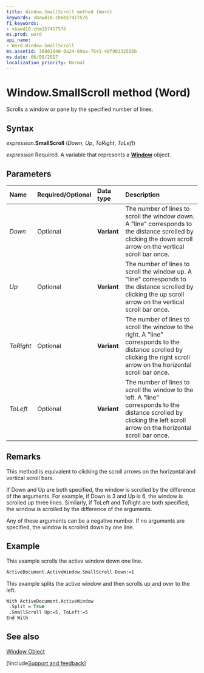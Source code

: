 ```yaml
---
title: Window.SmallScroll method (Word)
keywords: vbawd10.chm157417576
f1_keywords:
- vbawd10.chm157417576
ms.prod: word
api_name:
- Word.Window.SmallScroll
ms.assetid: 36801d40-0a24-69aa-7641-40f90132556b
ms.date: 06/08/2017
localization_priority: Normal
---
```



# Window.SmallScroll method (Word)

Scrolls a window or pane by the specified number of lines.


## Syntax

_expression_.**SmallScroll** (_Down_, _Up_, _ToRight_, _ToLeft_)

_expression_ Required. A variable that represents a **[Window](Word.Window.md)** object.


## Parameters



|Name|Required/Optional|Data type|Description|
|:-----|:-----|:-----|:-----|
| _Down_|Optional| **Variant**|The number of lines to scroll the window down. A "line" corresponds to the distance scrolled by clicking the down scroll arrow on the vertical scroll bar once.|
| _Up_|Optional| **Variant**|The number of lines to scroll the window up. A "line" corresponds to the distance scrolled by clicking the up scroll arrow on the vertical scroll bar once.|
| _ToRight_|Optional| **Variant**|The number of lines to scroll the window to the right. A "line" corresponds to the distance scrolled by clicking the right scroll arrow on the horizontal scroll bar once.|
| _ToLeft_|Optional| **Variant**|The number of lines to scroll the window to the left. A "line" corresponds to the distance scrolled by clicking the left scroll arrow on the horizontal scroll bar once.|

## Remarks

This method is equivalent to clicking the scroll arrows on the horizontal and vertical scroll bars.

If Down and Up are both specified, the window is scrolled by the difference of the arguments. For example, if Down is 3 and Up is 6, the window is scrolled up three lines. Similarly, if ToLeft and ToRight are both specified, the window is scrolled by the difference of the arguments.

Any of these arguments can be a negative number. If no arguments are specified, the window is scrolled down by one line.


## Example

This example scrolls the active window down one line.


```vb
ActiveDocument.ActiveWindow.SmallScroll Down:=1
```

This example splits the active window and then scrolls up and over to the left.




```vb
With ActiveDocument.ActiveWindow 
 .Split = True 
 .SmallScroll Up:=5, ToLeft:=5 
End With
```


## See also


[Window Object](Word.Window.md)

[!include[Support and feedback](~/includes/feedback-boilerplate.md)]